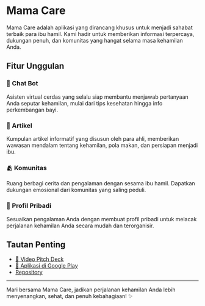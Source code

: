 # Mama Care

Mama Care adalah aplikasi yang dirancang khusus untuk menjadi sahabat terbaik para ibu hamil. Kami hadir untuk memberikan informasi terpercaya, dukungan penuh, dan komunitas yang hangat selama masa kehamilan Anda.

## Fitur Unggulan

### 🤖 Chat Bot
Asisten virtual cerdas yang selalu siap membantu menjawab pertanyaan Anda seputar kehamilan, mulai dari tips kesehatan hingga info perkembangan bayi.

### 📖 Artikel
Kumpulan artikel informatif yang disusun oleh para ahli, memberikan wawasan mendalam tentang kehamilan, pola makan, dan persiapan menjadi ibu.

### 🫂 Komunitas
Ruang berbagi cerita dan pengalaman dengan sesama ibu hamil. Dapatkan dukungan emosional dari komunitas yang saling peduli.

### 🔑 Profil Pribadi
Sesuaikan pengalaman Anda dengan membuat profil pribadi untuk melacak perjalanan kehamilan Anda secara mudah dan terorganisir.

## Tautan Penting

- [🎥 Video Pitch Deck](https://drive.google.com/drive/folders/18JjCzv0zaCUb18buFD2tWrjLTTKBwy_5)  
- [📱 Aplikasi di Google Play](#)
- [Repository](https://github.com/mputraff/mama_care.git)

---

Mari bersama Mama Care, jadikan perjalanan kehamilan Anda lebih menyenangkan, sehat, dan penuh kebahagiaan! ✨

